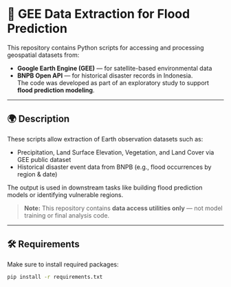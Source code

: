# 🌊 GEE Data Extraction for Flood Prediction

This repository contains Python scripts for accessing and processing geospatial datasets from: 
- **Google Earth Engine (GEE)** — for satellite-based environmental data  
- **BNPB Open API** — for historical disaster records in Indonesia.  
The code was developed as part of an exploratory study to support **flood prediction modeling**.

---

## 🌍 Description

These scripts allow extraction of Earth observation datasets such as:

- Precipitation, Land Surface Elevation, Vegetation, and Land Cover via GEE public dataset
- Historical disaster event data from BNPB (e.g., flood occurrences by region & date)

The output is used in downstream tasks like building flood prediction models or identifying vulnerable regions.

> **Note:** This repository contains **data access utilities only** — not model training or final analysis code.

---

## 🛠️ Requirements

Make sure to install required packages:

```bash
pip install -r requirements.txt
